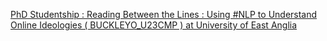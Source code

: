 [PhD Studentship : Reading Between the Lines : Using #NLP to Understand Online Ideologies ( BUCKLEYO_U23CMP ) at University of East Anglia](https://qi.tc/qi/113701)